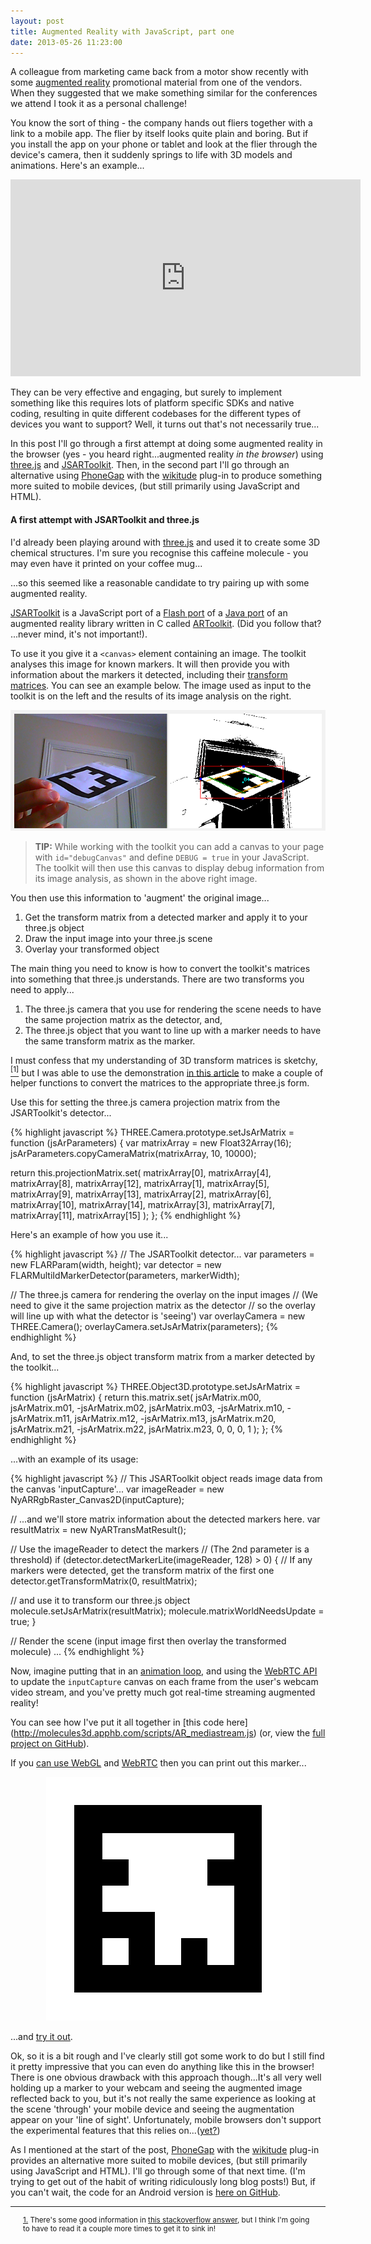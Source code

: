 ```yaml
---
layout: post
title: Augmented Reality with JavaScript, part one
date: 2013-05-26 11:23:00
---
```


A colleague from marketing came back from a motor show recently with some [augmented reality](http://en.wikipedia.org/wiki/Augmented_reality) promotional material from one of the vendors. When they suggested that we make something similar for the conferences we attend I took it as a personal challenge!

You know the sort of thing - the company hands out fliers together with a link to a mobile app. The flier by itself looks quite plain and boring. But if you install the app on your phone or tablet and look at the flier through the device's camera, then it suddenly springs to life with 3D models and animations. Here's an example...

<div style="text-align: center"><iframe width="560" height="315" src="http://www.youtube.com/embed/Hv32V3EYauI" frameborder="0"> </iframe></div>

They can be very effective and engaging, but surely to implement something like this requires lots of platform specific SDKs and native coding, resulting in quite different codebases for the different types of devices you want to support? Well, it turns out that's not necessarily true...

In this post I'll go through a first attempt at doing some augmented reality in the browser (yes - you heard right...augmented reality *in the browser*) using [three.js](http://threejs.org/) and [JSARToolkit](https://github.com/kig/JSARToolKit). Then, in the second part I'll go through an alternative using [PhoneGap](http://phonegap.com/) with the [wikitude](http://www.wikitude.com/) plug-in to produce something more suited to mobile devices, (but still primarily using JavaScript and HTML).

#### A first attempt with JSARToolkit and three.js

I'd already been playing around with [three.js](http://threejs.org/) and used it to create some 3D chemical structures. I'm sure you recognise this caffeine molecule - you may even have it printed on your coffee mug...

<style>
#container {
	text-align: center;
}

#container > canvas {
	background: #050505;
}
</style>
<div id="container">
	<img class="nowebgl" src="/images/post-2013-04-17-caffeine.png" style="display:none">
	<p class="nowebgl" style="display:none; font-size: small; text-align: center; margin-top: 0">[Try viewing the page in a browser that <a href="http://caniuse.com/#search=webgl">can use WebGL</a> to see an animated, interactive render of the molecule.]<br />[<a href="https://github.com/ianreah/Molecules3D">View on GitHub</a>]</p>
</div>

...so this seemed like a reasonable candidate to try pairing up with some augmented reality.

[JSARToolkit](https://github.com/kig/JSARToolKit) is a JavaScript port of a [Flash port](http://www.libspark.org/wiki/saqoosha/FLARToolKit/en) of a [Java port](http://nyatla.jp/nyartoolkit/wp/) of an augmented reality library written in C called [ARToolkit](http://www.hitl.washington.edu/artoolkit/). (Did you follow that? ...never mind, it's not important!).

To use it you give it a `<canvas>` element containing an image. The toolkit analyses this image for known markers. It will then provide you with information about the markers it detected, including their [transform matrices](http://en.wikipedia.org/wiki/Transformation_matrix). You can see an example below. The image used as input to the toolkit is on the left and the results of its image analysis on the right.

![Example debug information from an JSARToolkit image analysis](/images/post-2013-04-17-debug.png)

> **TIP:** While working with the toolkit you can add a canvas to your page with `id="debugCanvas"` and define `DEBUG = true` in your JavaScript. The toolkit will then use this canvas to display debug information from its image analysis, as shown in the above right image.

You then use this information to 'augment' the original image...

1. Get the transform matrix from a detected marker and apply it to your three.js object
2. Draw the input image into your three.js scene
3. Overlay your transformed object

The main thing you need to know is how to convert the toolkit's matrices into something that three.js understands. There are two transforms you need to apply...

1. The three.js camera that you use for rendering the scene needs to have the same projection matrix as the detector, and,
2. The three.js object that you want to line up with a marker needs to have the same transform matrix as the marker.

I must confess that my understanding of 3D transform matrices is sketchy,<a id="refNote1" href="#Note1"><sup>[1]</sup></a> but I was able to use the demonstration [in this article](http://www.html5rocks.com/en/tutorials/webgl/jsartoolkit_webrtc/#toc-threejs) to make a couple of helper functions to convert the matrices to the appropriate three.js form.

Use this for setting the three.js camera projection matrix from the JSARToolkit's detector...

{% highlight javascript %}
THREE.Camera.prototype.setJsArMatrix = function (jsArParameters) {
  var matrixArray = new Float32Array(16);
  jsArParameters.copyCameraMatrix(matrixArray, 10, 10000);

  return this.projectionMatrix.set(
    matrixArray[0], matrixArray[4], matrixArray[8],  matrixArray[12],
    matrixArray[1], matrixArray[5], matrixArray[9],  matrixArray[13],
    matrixArray[2], matrixArray[6], matrixArray[10], matrixArray[14],
    matrixArray[3], matrixArray[7], matrixArray[11], matrixArray[15]
  );
};
{% endhighlight %}

Here's an example of how you use it...

{% highlight javascript %}
// The JSARToolkit detector...
var parameters = new FLARParam(width, height);
var detector = new FLARMultiIdMarkerDetector(parameters, markerWidth);

// The three.js camera for rendering the overlay on the input images
// (We need to give it the same projection matrix as the detector
// so the overlay will line up with what the detector is 'seeing')
var overlayCamera = new THREE.Camera();
overlayCamera.setJsArMatrix(parameters);
{% endhighlight %}

And, to set the three.js object transform matrix from a marker detected by the toolkit...

{% highlight javascript %}
THREE.Object3D.prototype.setJsArMatrix = function (jsArMatrix) {
  return this.matrix.set(
     jsArMatrix.m00,  jsArMatrix.m01, -jsArMatrix.m02,  jsArMatrix.m03,
    -jsArMatrix.m10, -jsArMatrix.m11,  jsArMatrix.m12, -jsArMatrix.m13,
     jsArMatrix.m20,  jsArMatrix.m21, -jsArMatrix.m22,  jsArMatrix.m23,
                  0,               0,               0,               1
  );
};
{% endhighlight %}

...with an example of its usage:

{% highlight javascript %}
// This JSARToolkit object reads image data from the canvas 'inputCapture'...
var imageReader = new NyARRgbRaster_Canvas2D(inputCapture);

// ...and we'll store matrix information about the detected markers here.
var resultMatrix = new NyARTransMatResult();

// Use the imageReader to detect the markers
// (The 2nd parameter is a threshold)
if (detector.detectMarkerLite(imageReader, 128) > 0) {
  // If any markers were detected, get the transform matrix of the first one
  detector.getTransformMatrix(0, resultMatrix);

  // and use it to transform our three.js object
  molecule.setJsArMatrix(resultMatrix);
  molecule.matrixWorldNeedsUpdate = true;
}

// Render the scene (input image first then overlay the transformed molecule)
...
{% endhighlight %}

Now, imagine putting that in an [animation loop](http://creativejs.com/resources/requestanimationframe/), and using the [WebRTC API](http://dev.w3.org/2011/webrtc/editor/webrtc.html) to update the `inputCapture` canvas on each frame from the user's webcam video stream, and you've pretty much got real-time streaming augmented reality!

You can see how I've put it all together in [this code here] (http://molecules3d.apphb.com/scripts/AR_mediastream.js) (or, view the [full project on GitHub](https://github.com/ianreah/Molecules3D)).

If you [can use WebGL](http://caniuse.com/#search=webgl) and [WebRTC](http://caniuse.com/#search=getusermedia) then you can print out this marker...

<p style="text-align: center"><a href="/images/marker.png"><img src="/images/marker.png" alt="The marker image" /></a></p>

...and [try it out](http://molecules3d.apphb.com/ar_mediastream.html).

Ok, so it is a bit rough and I've clearly still got some work to do but I still find it pretty impressive that you can even do anything like this in the browser! There is one obvious drawback with this approach though...It's all very well holding up a marker to your webcam and seeing the augmented image reflected back to you, but it's not really the same experience as looking at the scene 'through' your mobile device and seeing the augmentation appear on your 'line of sight'. Unfortunately, mobile browsers don't support the experimental features that this relies on...([yet?](http://gigaom.com/2013/05/17/webrtc-one-billion-endpoints/))

As I mentioned at the start of the post, [PhoneGap](http://phonegap.com/) with the [wikitude](http://www.wikitude.com/) plug-in provides an alternative more suited to mobile devices, (but still primarily using JavaScript and HTML). I'll go through some of that next time. (I'm trying to get out of the habit of writing ridiculously long blog posts!) But, if you can't wait, the code for an Android version is [here on GitHub](https://github.com/ianreah/AR_Logo).

---

<p style="font-size: smaller; margin-left: 20px;
margin-right: 20px;"><a id="Note1" href="#refNote1">1.</a> There's some good information in <a href="http://stackoverflow.com/questions/2465116/understanding-opengl-matrices/2465290#2465290">this stackoverflow answer</a>, but I think I'm going to have to read it a couple more times to get it to sink in!</p>

<script src="/scripts/Augmented-Reality-with-JavaScript/jquery.min.js"> </script>
<script src="/scripts/Augmented-Reality-with-JavaScript/three.min.js"> </script>
<script src="/scripts/Augmented-Reality-with-JavaScript/TrackballControls.js"> </script>
<script src="/scripts/Augmented-Reality-with-JavaScript/Detector.js"> </script>
<script src="/scripts/Augmented-Reality-with-JavaScript/jsFrames.min.js"> </script>
<script src="/scripts/Augmented-Reality-with-JavaScript/main.js"> </script>